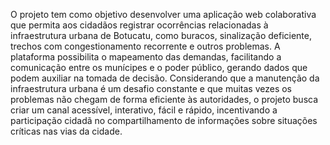 O projeto tem como objetivo desenvolver uma aplicação web colaborativa que permita aos cidadãos registrar ocorrências relacionadas à infraestrutura urbana de Botucatu, como buracos, sinalização deficiente, trechos com congestionamento recorrente e outros problemas. A plataforma possibilita o mapeamento das demandas, facilitando a comunicação entre os munícipes e o poder público, gerando dados que podem auxiliar na tomada de decisão. Considerando que a manutenção da infraestrutura urbana é um desafio constante e que muitas vezes os problemas não chegam de forma eficiente às autoridades, o projeto busca criar um canal acessível, interativo, fácil e rápido, incentivando a participação cidadã no compartilhamento de informações sobre situações críticas nas vias da cidade.
